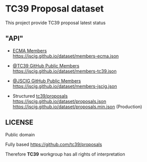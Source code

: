 # TC39 Proposal dataset

This project provide TC39 proposal latest status

## "API"

- [ECMA Members][members-ecma]
  <br><https://jscig.github.io/dataset/members-ecma.json>

- [@TC39 GitHub Public Members][members-tc39]
  <br><https://jscig.github.io/dataset/members-tc39.json>

- [@JSCIG GitHub Public Members][members-jscig]
  <br><https://jscig.github.io/dataset/members-jscig.json>

- Structured [tc39/proposals][proposals-tc39]
  <br><https://jscig.github.io/dataset/proposals.json>
  <br><https://jscig.github.io/dataset/proposals.min.json> (Production)

## LICENSE

Public domain

Fully based <https://github.com/tc39/proposals>

Therefore **TC39** workgroup has all rights of interpretation

[members-ecma]: https://www.ecma-international.org/memento/members.htm
[members-tc39]: https://github.com/orgs/tc39/people
[members-jscig]: https://github.com/orgs/jscig/people
[proposals-tc39]: https://github.com/tc39/proposals

